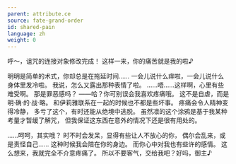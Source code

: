 ```yaml
---
parent: attribute.ce
source: fate-grand-order
id: shared-pain
language: zh
weight: 0
---
```


呼～，诅咒的连接对象修改完成！
这样一来，你的痛苦就是我的啦♪

明明是简单的术式，你却总是在拖延时间……
一会儿说什么痒啦，一会儿说什么身体里发冷啦。
我说，怎么又露出那种表情了啦。
……唔……这样啊，心里有些难受啊。
那是罪恶感吗？
——哈？你可别误会我喜欢疼痛哦。
这不是自虐，而是明·确·的·战·略。
和伊莉雅联系在一起的时候也不都是些坏事。
疼痛会令人精神变得冷静，
多亏了这个，有时还能从绝境中逃脱。
虽然凛的这个涂鸦是基于我某种考量才暂缓了解咒，
但我保证这东西在意外的情况下还是很有用处的。

……呵呵，其实哦？
时不时会发呆，显得有些让人不放心的你，
偶尔会乱来，或是责怪自己……
这种时候我会陪在你的身边。
而你心中对我也有些许的感情。
这么想来，我就完全不介意疼痛了。
所以不要客气，交给我吧？好吗，御主♪
